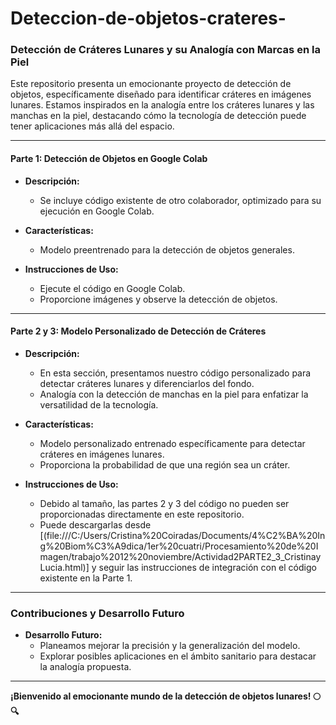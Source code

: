 # Deteccion-de-objetos-crateres-
### Detección de Cráteres Lunares y su Analogía con Marcas en la Piel

Este repositorio presenta un emocionante proyecto de detección de objetos, específicamente diseñado para identificar cráteres en imágenes lunares. Estamos inspirados en la analogía entre los cráteres lunares y las manchas en la piel, destacando cómo la tecnología de detección puede tener aplicaciones más allá del espacio.

---

#### Parte 1: Detección de Objetos en Google Colab

- **Descripción:**
  - Se incluye código existente de otro colaborador, optimizado para su ejecución en Google Colab.

- **Características:**
  - Modelo preentrenado para la detección de objetos generales.

- **Instrucciones de Uso:**
  - Ejecute el código en Google Colab.
  - Proporcione imágenes y observe la detección de objetos.

---

#### Parte 2 y 3: Modelo Personalizado de Detección de Cráteres

- **Descripción:**
  - En esta sección, presentamos nuestro código personalizado para detectar cráteres lunares y diferenciarlos del fondo.
  - Analogía con la detección de manchas en la piel para enfatizar la versatilidad de la tecnología.

- **Características:**
  - Modelo personalizado entrenado específicamente para detectar cráteres en imágenes lunares.
  - Proporciona la probabilidad de que una región sea un cráter.

- **Instrucciones de Uso:**
  - Debido al tamaño, las partes 2 y 3 del código no pueden ser proporcionadas directamente en este repositorio.
  - Puede descargarlas desde [(file:///C:/Users/Cristina%20Coiradas/Documents/4%C2%BA%20Ing%20Biom%C3%A9dica/1er%20cuatri/Procesamiento%20de%20Imagen/trabajo%2012%20noviembre/Actividad2PARTE2_3_CristinayLucia.html)] y seguir las instrucciones de integración con el código existente en la Parte 1.

---

### Contribuciones y Desarrollo Futuro

- **Desarrollo Futuro:**
  - Planeamos mejorar la precisión y la generalización del modelo.
  - Explorar posibles aplicaciones en el ámbito sanitario para destacar la analogía propuesta.

---

**¡Bienvenido al emocionante mundo de la detección de objetos lunares! 🌕🔍**
